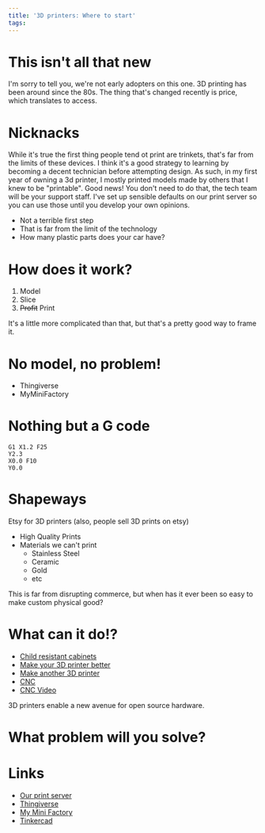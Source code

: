 ```yaml
---
title: '3D printers: Where to start'
tags:
---
```


# This isn't all that new

I'm sorry to tell you, we're not early adopters on this one. 3D printing has been around since the 80s. The thing that's changed recently is price, which translates to access.

# Nicknacks

While it's true the first thing people tend ot print are trinkets, that's far from the limits of these devices. I think it's a good strategy to learning by becoming a decent technician before attempting design. As such, in my first year of owning a 3d printer, I mostly printed models made by others that I knew to be "printable". Good news! You don't need to do that, the tech team will be your support staff. I've set up sensible defaults on our print server so you can use those until you develop your own opinions.

* Not a terrible first step
* That is far from the limit of the technology
* How many plastic parts does your car have?

# How does it work?

1. Model
2. Slice
3. <strike>Profit</strike> Print

It's a little more complicated than that, but that's a pretty good way to frame it.

# No model, no problem!

* Thingiverse
* MyMiniFactory

# Nothing but a G code

```
G1 X1.2 F25
Y2.3
X0.0 F10
Y0.0
```

# Shapeways

Etsy for 3D printers (also, people sell 3D prints on etsy)

* High Quality Prints
* Materials we can't print
  * Stainless Steel
  * Ceramic
  * Gold
  * etc

This is far from disrupting commerce, but when has it ever been so easy to make custom physical good?

# What can it do!?

* [Child resistant cabinets](https://www.thingiverse.com/thing:28037)
* [Make your 3D printer better](https://www.thingiverse.com/thing:410721)
* [Make another 3D printer](http://reprap.org/)
* [CNC](https://www.thingiverse.com/thing:989593)
* [CNC Video](https://photos.google.com/search/cnc/photo/AF1QipPDBj32hiPMXwIb1YwX9BX6cnF0A4eIIG3SDCv6)

3D printers enable a new avenue for open source hardware.

# What problem will you solve?

# Links

* [Our print server](http://10.4.1.180/)
* [Thingiverse](https://www.thingiverse.com/)
* [My Mini Factory](https://www.myminifactory.com/)
* [Tinkercad](https://www.tinkercad.com/)